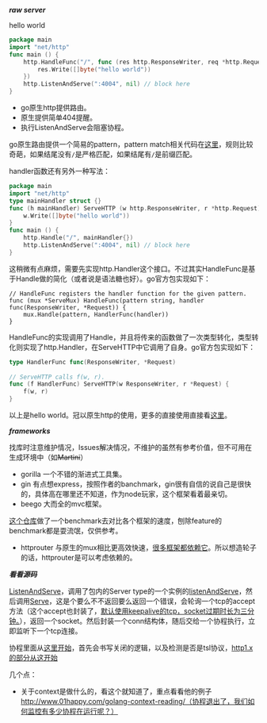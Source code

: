 ***raw server***

hello world

```go
package main
import "net/http"
func main () {
	http.HandleFunc("/", func (res http.ResponseWriter, req *http.Request) {
		res.Write([]byte("hello world"))
	})
	http.ListenAndServe(":4004", nil) // block here
}
```

- go原生http提供路由。
- 原生提供简单404提醒。
- 执行ListenAndServe会阻塞协程。

go原生路由提供一个简易的pattern，pattern match相关代码在[这里](https://golang.org/src/net/http/server.go#L2122)，规则比较奇葩，如果结尾没有`/`是严格匹配，如果结尾有`/`是前缀匹配。

handler函数还有另外一种写法：

```go
package main
import "net/http"
type mainHandler struct {}
func (h mainHandler) ServeHTTP (w http.ResponseWriter, r *http.Request) {
	w.Write([]byte("hello world"))
}
func main () {
	http.Handle("/", mainHandler{})
	http.ListenAndServe(":4004", nil) // block here
}
```

这稍微有点麻烦，需要先实现http.Handler这个接口。不过其实HandleFunc是基于Handle做的简化（或者说是语法糖也好）。go官方包实现如下：

```
// HandleFunc registers the handler function for the given pattern.
func (mux *ServeMux) HandleFunc(pattern string, handler func(ResponseWriter, *Request)) {
	mux.Handle(pattern, HandlerFunc(handler))
}
```
HandleFunc的实现调用了Handle，并且将传来的函数做了一次类型转化，类型转化则实现了http.Handler，在ServeHTTP中它调用了自身。go官方包实现如下：

```go
type HandlerFunc func(ResponseWriter, *Request)
  
// ServeHTTP calls f(w, r).
func (f HandlerFunc) ServeHTTP(w ResponseWriter, r *Request) {
	f(w, r)
}
```

以上是hello world。冠以原生http的使用，更多的直接使用直接看[这里](https://golang.org/pkg/net/http/)。

***frameworks***

找库时注意维护情况，Issues解决情况，不维护的虽然有参考价值，但不可用在生成环境中（如~~Martini~~）  

- gorilla 一个不错的渐进式工具集。
- gin 有点想express，按照作者的banchmark，gin很有自信的说自己是很快的，具体高在哪里还不知道，作为node玩家，这个框架看着最亲切。
- beego 大而全的mvc框架。

[这个仓库](https://github.com/julienschmidt/go-http-routing-benchmark)做了一个benchmark去对比各个框架的速度，刨除feature的benchmark都是耍流氓，仅供参考。

- httprouter 与原生的mux相比更高效快速，[很多框架都依赖它](https://github.com/julienschmidt/httprouter#web-frameworks-based-on-httprouter)。所以想造轮子的话，httprouter是可以考虑依赖的。

***看看源码***

[ListenAndServe](https://golang.org/src/net/http/server.go#L2880)，调用了包内的Server type的一个实例的[listenAndServe](https://golang.org/src/net/http/server.go#L2627)，然后调用[Serve](https://golang.org/src/net/http/server.go#L2678)，这是个要么不不返回要么返回一个错误，会轮询一个tcp的accept方法（这个accept也封装了，[默认使用keepalive的tcp，socket过期时长为三分钟。](https://golang.org/src/net/http/server.go#L3119)），返回一个socket。然后封装一个conn结构体，随后交给一个协程执行，立即监听下一个tcp连接。

协程里面从[这里开始](https://golang.org/src/net/http/server.go#L1690)，首先会书写关闭的逻辑，以及检测是否是tsl协议，[http1.x的部分从这开始](https://golang.org/src/net/http/server.go#L1728)

几个点：
- 关于context是做什么的，看这个就知道了，重点看看他的例子 http://www.01happy.com/golang-context-reading/（协程退出了，我们如何监控有多少协程在运行呢？）



